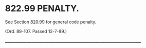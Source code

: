 822.99 PENALTY.
===============

See Section [820.99](39b74b22.html) for general code penalty.

(Ord. 89-107. Passed 12-7-89.)

**\_\_\_\_\_\_\_\_\_\_\_\_\_\_\_\_\_\_\_\_\_\_\_\_\_\_\_\_\_\_\_\_\_\_\_\_\_\_\_\_\_\_\_\_\_\_\_\_\_\_\_\_\_\_\_\_\_\_\_\_\_\_\_\_\_\_\_**
